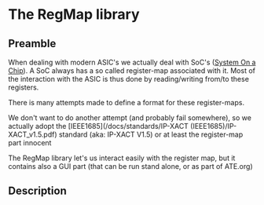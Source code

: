 # The RegMap library

## Preamble
When dealing with modern ASIC's we actually deal with SoC's ([System On a Chip](https://en.wikipedia.org/wiki/System_on_a_chip)). A SoC always has a so called register-map associated with it. Most of the interaction with the ASIC is thus done by reading/writing from/to these registers.

There is many attempts made to define a format for these register-maps.

We don't want to do another attempt (and probably fail somewhere), so we actually adopt the [IEEE1685](/docs/standards/IP-XACT (IEEE1685)/IP-XACT_v1.5.pdf) standard (aka: IP-XACT V1.5) or at least the register-map part innocent

The RegMap library let's us interact easily with the register map, but it contains also a GUI part (that can be run stand alone, or as part of ATE.org)

## Description
